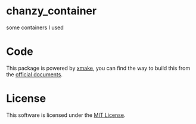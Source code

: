 # chanzy_container
 some containers I used
 
 # Code
 This package is powered by [xmake](https://xmake.io/), 
 you can find the way to build this from the [official documents](https://xmake.io/#/getting_started).
 
 # License
This software is licensed under the [MIT License](LICENSE).

